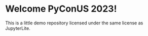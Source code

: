 # Welcome PyConUS 2023!

This is a little demo repository licensed under the same license as JupyterLite.
